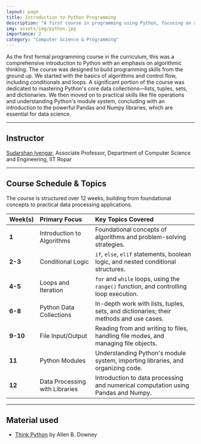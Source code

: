 ```yaml
---
layout: page
title: Introduction to Python Programming
description: "A first course in programming using Python, focusing on algorithmic problem-solving and core language features from control flow to data processing with Pandas and Numpy."
img: assets/img/python.jpg
importance: 2
category: "Computer Science & Programming"
---
```


As the first formal programming course in the curriculum, this was a comprehensive introduction to Python with an emphasis on algorithmic thinking. The course was designed to build programming skills from the ground up. We started with the basics of algorithms and control flow, including conditionals and loops. A significant portion of the course was dedicated to mastering Python's core data collections—lists, tuples, sets, and dictionaries. We then moved on to practical skills like file operations and understanding Python's module system, concluding with an introduction to the powerful Pandas and Numpy libraries, which are essential for data science.

---

## Instructor

[Sudarshan Iyengar](https://www.linkedin.com/in/sudarshan-iyengar-3560b8145/), Associate Professor, Department of Computer Science and Engineering, IIT Ropar

---

## Course Schedule & Topics

The course is structured over 12 weeks, building from foundational concepts to practical data processing applications.

| Week(s) | Primary Focus                 | Key Topics Covered                                                                      |
| :------ | :---------------------------- | :-------------------------------------------------------------------------------------- |
| **1** | Introduction to Algorithms    | Foundational concepts of algorithms and problem-solving strategies.                     |
| **2-3** | Conditional Logic             | `if`, `else`, `elif` statements, boolean logic, and nested conditional structures.      |
| **4-5** | Loops and Iteration           | `for` and `while` loops, using the `range()` function, and controlling loop execution.    |
| **6-8** | Python Data Collections       | In-depth work with lists, tuples, sets, and dictionaries; their methods and use cases.  |
| **9-10**| File Input/Output             | Reading from and writing to files, handling file modes, and managing file objects.      |
| **11** | Python Modules                | Understanding Python's module system, importing libraries, and organizing code.         |
| **12** | Data Processing with Libraries| Introduction to data processing and numerical computation using Pandas and Numpy.       |

---

## Material used

- [Think Python](https://allendowney.github.io/ThinkPython/) by Allen B. Downey
